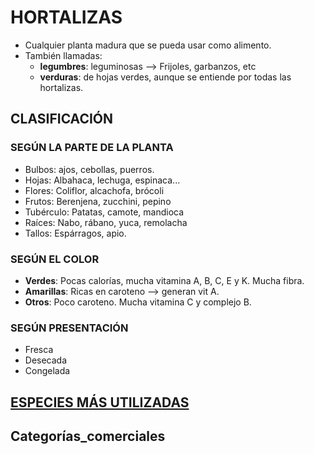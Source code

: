 # HORTALIZAS

* Cualquier planta madura que se pueda usar como alimento.
* También llamadas:
  - **legumbres**: leguminosas --> Frijoles, garbanzos, etc
  - **verduras**: de hojas verdes, aunque se entiende por todas las hortalizas.

## CLASIFICACIÓN

### SEGÚN LA PARTE DE LA PLANTA

* Bulbos: ajos, cebollas, puerros.
* Hojas: Albahaca, lechuga, espinaca...
* Flores: Coliflor, alcachofa, brócoli
* Frutos: Berenjena, zucchini, pepino
* Tubérculo: Patatas, camote, mandioca
* Raíces: Nabo, rábano, yuca, remolacha
* Tallos: Espárragos, apio.

### SEGÚN EL COLOR

* **Verdes**: Pocas calorías, mucha vitamina A, B, C, E y K. Mucha fibra.
* **Amarillas**: Ricas en caroteno --> generan vit A.
* **Otros**: Poco caroteno. Mucha vitamina C y complejo B.

### SEGÚN PRESENTACIÓN

* Fresca
* Desecada
* Congelada

## [ESPECIES MÁS UTILIZADAS](AC2_especies_utilizadas)

## Categorías_comerciales

